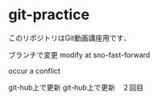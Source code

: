 # git-practice
このリポジトリはGit動画講座用です．

ブランチで変更
modify at sno-fast-forward


occur a conflict


git-hub上で更新
git-hub上で更新　２回目


